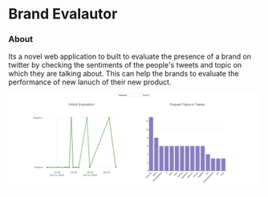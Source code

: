# Brand Evalautor
### About
Its a novel web application to built to evaluate the presence of a brand on twitter by checking the sentiments of the people's
tweets and topic on which they are talking about. This can help the brands to evaluate the performance of new lanuch of their new product.


![alt text](./img/img.png)
